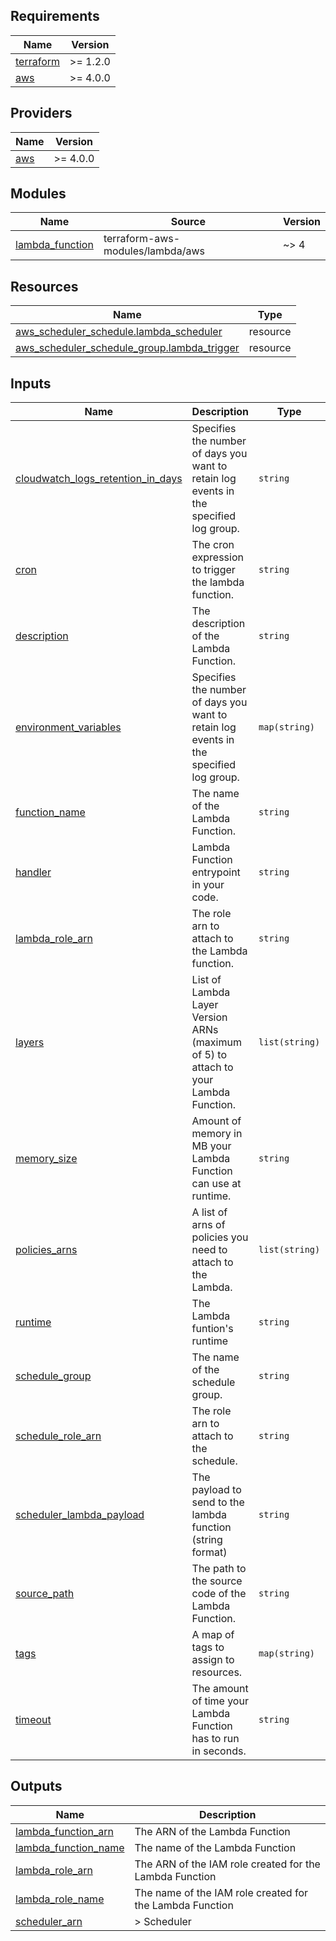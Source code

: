 <!-- BEGIN_TF_DOCS -->
## Requirements

| Name | Version |
|------|---------|
| <a name="requirement_terraform"></a> [terraform](#requirement\_terraform) | >= 1.2.0 |
| <a name="requirement_aws"></a> [aws](#requirement\_aws) | >= 4.0.0 |

## Providers

| Name | Version |
|------|---------|
| <a name="provider_aws"></a> [aws](#provider\_aws) | >= 4.0.0 |

## Modules

| Name | Source | Version |
|------|--------|---------|
| <a name="module_lambda_function"></a> [lambda\_function](#module\_lambda\_function) | terraform-aws-modules/lambda/aws | ~> 4 |

## Resources

| Name | Type |
|------|------|
| [aws_scheduler_schedule.lambda_scheduler](https://registry.terraform.io/providers/hashicorp/aws/latest/docs/resources/scheduler_schedule) | resource |
| [aws_scheduler_schedule_group.lambda_trigger](https://registry.terraform.io/providers/hashicorp/aws/latest/docs/resources/scheduler_schedule_group) | resource |

## Inputs

| Name | Description | Type | Default | Required |
|------|-------------|------|---------|:--------:|
| <a name="input_cloudwatch_logs_retention_in_days"></a> [cloudwatch\_logs\_retention\_in\_days](#input\_cloudwatch\_logs\_retention\_in\_days) | Specifies the number of days you want to retain log events in the specified log group. | `string` | `14` | no |
| <a name="input_cron"></a> [cron](#input\_cron) | The cron expression to trigger the lambda function. | `string` | `null` | no |
| <a name="input_description"></a> [description](#input\_description) | The description of the Lambda Function. | `string` | n/a | yes |
| <a name="input_environment_variables"></a> [environment\_variables](#input\_environment\_variables) | Specifies the number of days you want to retain log events in the specified log group. | `map(string)` | `{}` | no |
| <a name="input_function_name"></a> [function\_name](#input\_function\_name) | The name of the Lambda Function. | `string` | n/a | yes |
| <a name="input_handler"></a> [handler](#input\_handler) | Lambda Function entrypoint in your code. | `string` | `"main.main"` | no |
| <a name="input_lambda_role_arn"></a> [lambda\_role\_arn](#input\_lambda\_role\_arn) | The role arn to attach to the Lambda function. | `string` | `null` | no |
| <a name="input_layers"></a> [layers](#input\_layers) | List of Lambda Layer Version ARNs (maximum of 5) to attach to your Lambda Function. | `list(string)` | `null` | no |
| <a name="input_memory_size"></a> [memory\_size](#input\_memory\_size) | Amount of memory in MB your Lambda Function can use at runtime. | `string` | `128` | no |
| <a name="input_policies_arns"></a> [policies\_arns](#input\_policies\_arns) | A list of arns of policies you need to attach to the Lambda. | `list(string)` | `[]` | no |
| <a name="input_runtime"></a> [runtime](#input\_runtime) | The Lambda funtion's runtime | `string` | `"python3.11"` | no |
| <a name="input_schedule_group"></a> [schedule\_group](#input\_schedule\_group) | The name of the schedule group. | `string` | `null` | no |
| <a name="input_schedule_role_arn"></a> [schedule\_role\_arn](#input\_schedule\_role\_arn) | The role arn to attach to the schedule. | `string` | `null` | no |
| <a name="input_scheduler_lambda_payload"></a> [scheduler\_lambda\_payload](#input\_scheduler\_lambda\_payload) | The payload to send to the lambda function (string format) | `string` | `null` | no |
| <a name="input_source_path"></a> [source\_path](#input\_source\_path) | The path to the source code of the Lambda Function. | `string` | `"./"` | no |
| <a name="input_tags"></a> [tags](#input\_tags) | A map of tags to assign to resources. | `map(string)` | `{}` | no |
| <a name="input_timeout"></a> [timeout](#input\_timeout) | The amount of time your Lambda Function has to run in seconds. | `string` | `"600"` | no |

## Outputs

| Name | Description |
|------|-------------|
| <a name="output_lambda_function_arn"></a> [lambda\_function\_arn](#output\_lambda\_function\_arn) | The ARN of the Lambda Function |
| <a name="output_lambda_function_name"></a> [lambda\_function\_name](#output\_lambda\_function\_name) | The name of the Lambda Function |
| <a name="output_lambda_role_arn"></a> [lambda\_role\_arn](#output\_lambda\_role\_arn) | The ARN of the IAM role created for the Lambda Function |
| <a name="output_lambda_role_name"></a> [lambda\_role\_name](#output\_lambda\_role\_name) | The name of the IAM role created for the Lambda Function |
| <a name="output_scheduler_arn"></a> [scheduler\_arn](#output\_scheduler\_arn) | > Scheduler |
<!-- END_TF_DOCS -->